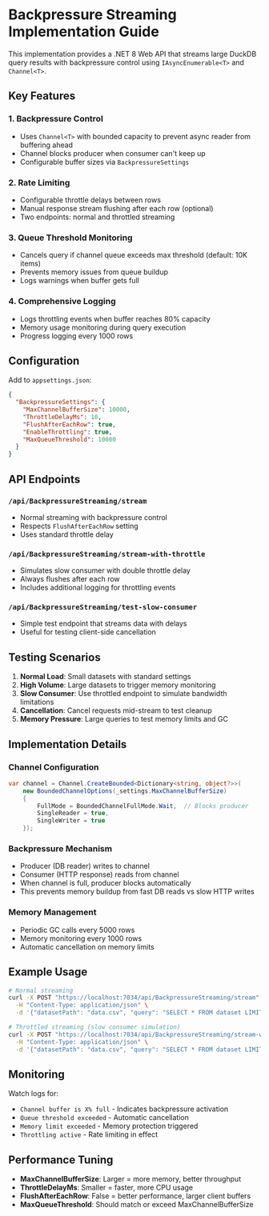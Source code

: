 # Backpressure Streaming Implementation Guide

This implementation provides a .NET 8 Web API that streams large DuckDB query results with backpressure control using `IAsyncEnumerable<T>` and `Channel<T>`.

## Key Features

### 1. Backpressure Control
- Uses `Channel<T>` with bounded capacity to prevent async reader from buffering ahead
- Channel blocks producer when consumer can't keep up
- Configurable buffer sizes via `BackpressureSettings`

### 2. Rate Limiting
- Configurable throttle delays between rows
- Manual response stream flushing after each row (optional)
- Two endpoints: normal and throttled streaming

### 3. Queue Threshold Monitoring
- Cancels query if channel queue exceeds max threshold (default: 10K items)
- Prevents memory issues from queue buildup
- Logs warnings when buffer gets full

### 4. Comprehensive Logging
- Logs throttling events when buffer reaches 80% capacity
- Memory usage monitoring during query execution
- Progress logging every 1000 rows

## Configuration

Add to `appsettings.json`:

```json
{
  "BackpressureSettings": {
    "MaxChannelBufferSize": 10000,
    "ThrottleDelayMs": 10,
    "FlushAfterEachRow": true,
    "EnableThrottling": true,
    "MaxQueueThreshold": 10000
  }
}
```

## API Endpoints

### `/api/BackpressureStreaming/stream`
- Normal streaming with backpressure control
- Respects `FlushAfterEachRow` setting
- Uses standard throttle delay

### `/api/BackpressureStreaming/stream-with-throttle`
- Simulates slow consumer with double throttle delay
- Always flushes after each row
- Includes additional logging for throttling events

### `/api/BackpressureStreaming/test-slow-consumer`
- Simple test endpoint that streams data with delays
- Useful for testing client-side cancellation

## Testing Scenarios

1. **Normal Load**: Small datasets with standard settings
2. **High Volume**: Large datasets to trigger memory monitoring
3. **Slow Consumer**: Use throttled endpoint to simulate bandwidth limitations
4. **Cancellation**: Cancel requests mid-stream to test cleanup
5. **Memory Pressure**: Large queries to test memory limits and GC

## Implementation Details

### Channel Configuration
```csharp
var channel = Channel.CreateBounded<Dictionary<string, object?>>(
    new BoundedChannelOptions(_settings.MaxChannelBufferSize)
    {
        FullMode = BoundedChannelFullMode.Wait,  // Blocks producer
        SingleReader = true,
        SingleWriter = true
    });
```

### Backpressure Mechanism
- Producer (DB reader) writes to channel
- Consumer (HTTP response) reads from channel
- When channel is full, producer blocks automatically
- This prevents memory buildup from fast DB reads vs slow HTTP writes

### Memory Management
- Periodic GC calls every 5000 rows
- Memory monitoring every 1000 rows
- Automatic cancellation on memory limits

## Example Usage

```bash
# Normal streaming
curl -X POST "https://localhost:7034/api/BackpressureStreaming/stream" \
  -H "Content-Type: application/json" \
  -d '{"datasetPath": "data.csv", "query": "SELECT * FROM dataset LIMIT 1000"}'

# Throttled streaming (slow consumer simulation)  
curl -X POST "https://localhost:7034/api/BackpressureStreaming/stream-with-throttle" \
  -H "Content-Type: application/json" \
  -d '{"datasetPath": "data.csv", "query": "SELECT * FROM dataset LIMIT 100"}'
```

## Monitoring

Watch logs for:
- `Channel buffer is X% full` - Indicates backpressure activation
- `Queue threshold exceeded` - Automatic cancellation
- `Memory limit exceeded` - Memory protection triggered
- `Throttling active` - Rate limiting in effect

## Performance Tuning

- **MaxChannelBufferSize**: Larger = more memory, better throughput
- **ThrottleDelayMs**: Smaller = faster, more CPU usage
- **FlushAfterEachRow**: False = better performance, larger client buffers
- **MaxQueueThreshold**: Should match or exceed MaxChannelBufferSize